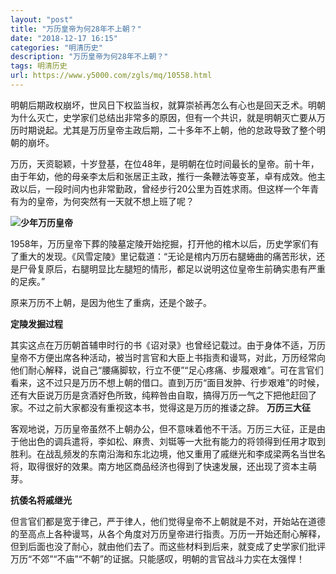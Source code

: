 ```yaml
---
layout: "post"
title: "万历皇帝为何28年不上朝？"
date: "2018-12-17 16:15"
categories: "明清历史"
description: "万历皇帝为何28年不上朝？"
tags: 明清历史
url: https://www.y5000.com/zgls/mq/10558.html
---
```






明朝后期政权崩坏，世风日下权监当权，就算崇祯再怎么有心也是回天乏术。明朝为什么灭亡，史学家们总结出非常多的原因，但有一个共识，就是明朝灭亡要从万历时期说起。尤其是万历皇帝主政后期，二十多年不上朝，他的怠政导致了整个明朝的崩坏。

万历，天资聪颖，十岁登基，在位48年，是明朝在位时间最长的皇帝。前十年，由于年幼，他的母亲李太后和张居正主政，推行一条鞭法等变革，卓有成效。他主政以后，一段时间内也非常勤政，曾经步行20公里为百姓求雨。但这样一个年青有为的皇帝，为何突然有一天就不想上班了呢？

![](/uploads/allimg/170113/6-1F1131H132160.JPG)**少年万历皇帝**

1958年，万历皇帝下葬的陵墓定陵开始挖掘，打开他的棺木以后，历史学家们有了重大的发现。《风雪定陵》里记载道：“无论是棺内万历右腿蜷曲的痛苦形状，还是尸骨复原后，右腿明显比左腿短的情形，都足以说明这位皇帝生前确实患有严重的足疾。”

原来万历不上朝，是因为他生了重病，还是个跛子。

**定陵发掘过程**

其实这点在万历朝首辅申时行的书《诏对录》也曾经记载过。由于身体不适，万历皇帝不方便出席各种活动，被当时言官和大臣上书指责和谩骂，对此，万历经常向他们耐心解释，说自己“腰痛脚软，行立不便”“足心疼痛、步履艰难”。可在言官们看来，这不过只是万历不想上朝的借口。直到万历“面目发肿、行步艰难”的时候，还有大臣说万历是贪酒好色所致，纯粹咎由自取，搞得万历一气之下把他赶回了家。不过之前大家都没有重视这本书，觉得这是万历的推诿之辞。
**万历三大征**

客观地说，万历皇帝虽然不上朝办公，但不意味着他不干活。万历三大征，正是由于他出色的调兵遣将，李如松、麻贵、刘铤等一大批有能力的将领得到任用才取到胜利。在战乱频发的东南沿海和东北边境，他又重用了戚继光和李成梁两名当世名将，取得很好的效果。南方地区商品经济也得到了快速发展，还出现了资本主萌芽。

**抗倭名将戚继光**

但言官们都是宽于律己，严于律人，他们觉得皇帝不上朝就是不对，开始站在道德的至高点上各种谩骂，从各个角度对万历皇帝进行指责。万历一开始还耐心解释，但到后面也没了耐心，就由他们去了。而这些材料到后来，就变成了史学家们批评万历“不郊”“不庙”“不朝”的证据。只能感叹，明朝的言官战斗力实在太强悍！
